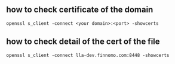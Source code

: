## how to check certificate of the domain 
```
openssl s_client -connect <your domain>:<port> -showcerts
```

## how to check detail of the cert of the file 
```
openssl s_client -connect lla-dev.finnomo.com:8448 -showcerts
```
